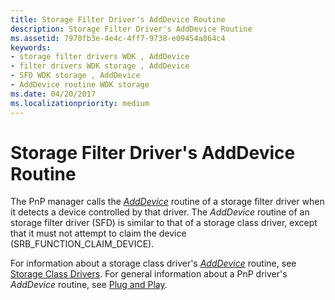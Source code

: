 ```yaml
---
title: Storage Filter Driver's AddDevice Routine
description: Storage Filter Driver's AddDevice Routine
ms.assetid: 7970fb3e-4e4c-4ff7-9738-e09454a864c4
keywords:
- storage filter drivers WDK , AddDevice
- filter drivers WDK storage , AddDevice
- SFD WDK storage , AddDevice
- AddDevice routine WDK storage
ms.date: 04/20/2017
ms.localizationpriority: medium
---
```


# Storage Filter Driver's AddDevice Routine

The PnP manager calls the [*AddDevice*](https://docs.microsoft.com/windows-hardware/drivers/ddi/wdm/nc-wdm-driver_add_device) routine of a storage filter driver when it detects a device controlled by that driver. The *AddDevice* routine of an storage filter driver (SFD) is similar to that of a storage class driver, except that it must not attempt to claim the device (SRB_FUNCTION_CLAIM_DEVICE).

For information about a storage class driver's [*AddDevice*](https://docs.microsoft.com/windows-hardware/drivers/ddi/wdm/nc-wdm-driver_add_device) routine, see [Storage Class Drivers](introduction-to-storage-class-drivers.md). For general information about a PnP driver's *AddDevice* routine, see [Plug and Play](https://docs.microsoft.com/windows-hardware/drivers/kernel/implementing-plug-and-play).
